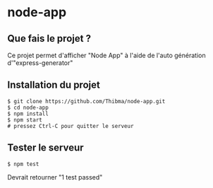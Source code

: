 # node-app

## Que fais le projet ?

Ce projet permet d'afficher "Node App" à l'aide de l'auto génération d'"express-generator"

## Installation du projet
```
$ git clone https://github.com/Thibma/node-app.git
$ cd node-app
$ npm install
$ npm start
# pressez Ctrl-C pour quitter le serveur 
```

## Tester le serveur
```
$ npm test
```

Devrait retourner "1 test passed"
